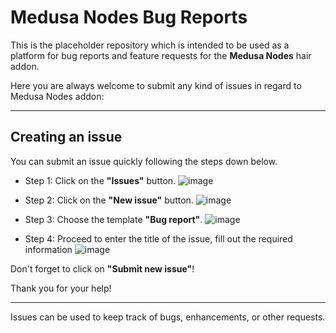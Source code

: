 # Medusa Nodes Bug Reports
This is the placeholder repository which is intended to be used as a platform for bug reports and feature requests for the **Medusa Nodes** hair addon.

Here you are always welcome to submit any kind of issues in regard to Medusa Nodes addon:

---
## Creating an issue

You can submit an issue quickly following the steps down below.


- Step 1: Click on the **"Issues"** button.
![image](https://user-images.githubusercontent.com/64023824/215862189-99766a15-97e0-4d39-97a6-330f0fee039d.png)

- Step 2: Click on the **"New issue"** button.
![image](https://user-images.githubusercontent.com/64023824/215858704-93150a13-e1c0-4ef0-add8-63bd904da3e0.png)

- Step 3: Choose the template **"Bug report"**.
![image](https://user-images.githubusercontent.com/64023824/215859781-8a56ee86-1d12-4243-ac74-2734ca63efd8.png)

- Step 4: Proceed to enter the title of the issue, fill out the required information
![image](https://user-images.githubusercontent.com/64023824/215860348-bbcc1a50-a002-4c42-8d13-0d1ecd26e1b7.png)

Don't forget to click on **"Submit new issue"**!

Thank you for your help!


---

Issues can be used to keep track of bugs, enhancements, or other requests.



